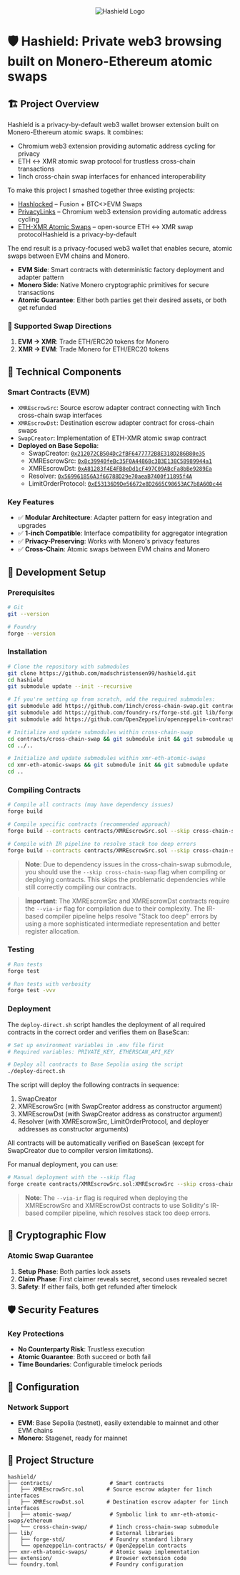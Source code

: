 <div align="center">
  <img src="extension/public/iconHashield.jpg" alt="Hashield Logo"/>
</div>

# 🛡️ Hashield: Private web3 browsing built on Monero-Ethereum atomic swaps

## 🏗️ Project Overview

Hashield is a privacy-by-default web3 wallet browser extension built on Monero-Ethereum atomic swaps. It combines:

- Chromium web3 extension providing automatic address cycling for privacy
- ETH ↔ XMR atomic swap protocol for trustless cross-chain transactions
- 1inch cross-chain swap interfaces for enhanced interoperability

To make this project I smashed together three existing projects: 

- [Hashlocked](https://ethglobal.com/showcase/hashlocked-jwaq6) – Fusion + BTC<>EVM Swaps
- [PrivacyLinks](https://ethglobal.com/showcase/privacylinks-y30gr) – Chromium web3 extension providing automatic address cycling
- [ETH-XMR Atomic Swaps](https://github.com/AthanorLabs/atomic-swap) – open-source ETH ↔ XMR swap protocolHashield is a privacy-by-default 

The end result is a privacy-focused web3 wallet that enables secure, atomic swaps between EVM chains and Monero.

- **EVM Side**: Smart contracts with deterministic factory deployment and adapter pattern
- **Monero Side**: Native Monero cryptographic primitives for secure transactions
- **Atomic Guarantee**: Either both parties get their desired assets, or both get refunded

### 🔄 Supported Swap Directions

1. **EVM → XMR**: Trade ETH/ERC20 tokens for Monero
2. **XMR → EVM**: Trade Monero for ETH/ERC20 tokens

## 🧱 Technical Components

### Smart Contracts (EVM)
- `XMREscrowSrc`: Source escrow adapter contract connecting with 1inch cross-chain swap interfaces
- `XMREscrowDst`: Destination escrow adapter contract for cross-chain swaps
- `SwapCreator`: Implementation of ETH-XMR atomic swap contract
- **Deployed on Base Sepolia**:
  - SwapCreator: [`0x212072CB504Dc2fBF6477772B8E318D286B80e35`](https://sepolia.basescan.org/address/0x212072CB504Dc2fBF6477772B8E318D286B80e35)
  - XMREscrowSrc: [`0x8c39940feBc35F0A44868c3B3E138C58989944a1`](https://sepolia.basescan.org/address/0x8c39940feBc35F0A44868c3B3E138C58989944a1)
  - XMREscrowDst: [`0xA81283f4E4FB8eDd1cF497C09ABcFa8bBe9289Ea`](https://sepolia.basescan.org/address/0xA81283f4E4FB8eDd1cF497C09ABcFa8bBe9289Ea)
  - Resolver: [`0x569961856A3f66788D29e70aeaB7400f11895f4A`](https://sepolia.basescan.org/address/0x569961856A3f66788D29e70aeaB7400f11895f4A)
  - LimitOrderProtocol: [`0xE53136D9De56672e8D2665C98653AC7b8A60Dc44`](https://sepolia.basescan.org/address/0xE53136D9De56672e8D2665C98653AC7b8A60Dc44)

### Key Features
- ✅ **Modular Architecture**: Adapter pattern for easy integration and upgrades
- ✅ **1-inch Compatible**: Interface compatibility for aggregator integration
- ✅ **Privacy-Preserving**: Works with Monero's privacy features
- ✅ **Cross-Chain**: Atomic swaps between EVM chains and Monero

## 🚀 Development Setup

### Prerequisites
```bash
# Git
git --version

# Foundry
forge --version
```

### Installation
```bash
# Clone the repository with submodules
git clone https://github.com/madschristensen99/hashield.git
cd hashield
git submodule update --init --recursive

# If you're setting up from scratch, add the required submodules:
git submodule add https://github.com/1inch/cross-chain-swap.git contracts/cross-chain-swap
git submodule add https://github.com/foundry-rs/forge-std.git lib/forge-std
git submodule add https://github.com/OpenZeppelin/openzeppelin-contracts.git lib/openzeppelin-contracts

# Initialize and update submodules within cross-chain-swap
cd contracts/cross-chain-swap && git submodule init && git submodule update
cd ../..

# Initialize and update submodules within xmr-eth-atomic-swaps
cd xmr-eth-atomic-swaps && git submodule init && git submodule update
cd ..
```

### Compiling Contracts
```bash
# Compile all contracts (may have dependency issues)
forge build

# Compile specific contracts (recommended approach)
forge build --contracts contracts/XMREscrowSrc.sol --skip cross-chain-swap

# Compile with IR pipeline to resolve stack too deep errors
forge build --contracts contracts/XMREscrowSrc.sol --skip cross-chain-swap --via-ir
```

> **Note**: Due to dependency issues in the cross-chain-swap submodule, you should use the `--skip cross-chain-swap` flag when compiling or deploying contracts. This skips the problematic dependencies while still correctly compiling our contracts.

> **Important**: The XMREscrowSrc and XMREscrowDst contracts require the `--via-ir` flag for compilation due to their complexity. The IR-based compiler pipeline helps resolve "Stack too deep" errors by using a more sophisticated intermediate representation and better register allocation.

### Testing
```bash
# Run tests
forge test

# Run tests with verbosity
forge test -vvv
```

### Deployment

The `deploy-direct.sh` script handles the deployment of all required contracts in the correct order and verifies them on BaseScan:

```bash
# Set up environment variables in .env file first
# Required variables: PRIVATE_KEY, ETHERSCAN_API_KEY

# Deploy all contracts to Base Sepolia using the script
./deploy-direct.sh
```

The script will deploy the following contracts in sequence:
1. SwapCreator
2. XMREscrowSrc (with SwapCreator address as constructor argument)
3. XMREscrowDst (with SwapCreator address as constructor argument)
4. Resolver (with XMREscrowSrc, LimitOrderProtocol, and deployer addresses as constructor arguments)

All contracts will be automatically verified on BaseScan (except for SwapCreator due to compiler version limitations).

For manual deployment, you can use:

```bash
# Manual deployment with the --skip flag
forge create contracts/XMREscrowSrc.sol:XMREscrowSrc --skip cross-chain-swap --via-ir --constructor-args <SWAP_CREATOR_ADDRESS> --private-key $PRIVATE_KEY --rpc-url $BASE_SEPOLIA_RPC_URL --legacy
```

> **Note**: The `--via-ir` flag is required when deploying the XMREscrowSrc and XMREscrowDst contracts to use Solidity's IR-based compiler pipeline, which resolves stack too deep errors.

## 🔐 Cryptographic Flow

### Atomic Swap Guarantee
1. **Setup Phase**: Both parties lock assets
2. **Claim Phase**: First claimer reveals secret, second uses revealed secret
3. **Safety**: If either fails, both get refunded after timelock

## 🛡️ Security Features

### Key Protections
- **No Counterparty Risk**: Trustless execution
- **Atomic Guarantee**: Both succeed or both fail
- **Time Boundaries**: Configurable timelock periods

## 🔧 Configuration

### Network Support
- **EVM**: Base Sepolia (testnet), easily extendable to mainnet and other EVM chains
- **Monero**: Stagenet, ready for mainnet

## 📁 Project Structure

```
hashield/
├── contracts/                  # Smart contracts
│   ├── XMREscrowSrc.sol       # Source escrow adapter for 1inch interfaces
│   ├── XMREscrowDst.sol       # Destination escrow adapter for 1inch interfaces
│   ├── atomic-swap/            # Symbolic link to xmr-eth-atomic-swaps/ethereum
│   └── cross-chain-swap/       # 1inch cross-chain-swap submodule
├── lib/                        # External libraries
│   ├── forge-std/              # Foundry standard library
│   └── openzeppelin-contracts/ # OpenZeppelin contracts
├── xmr-eth-atomic-swaps/       # Atomic swap implementation
├── extension/                  # Browser extension code
└── foundry.toml                # Foundry configuration
```
